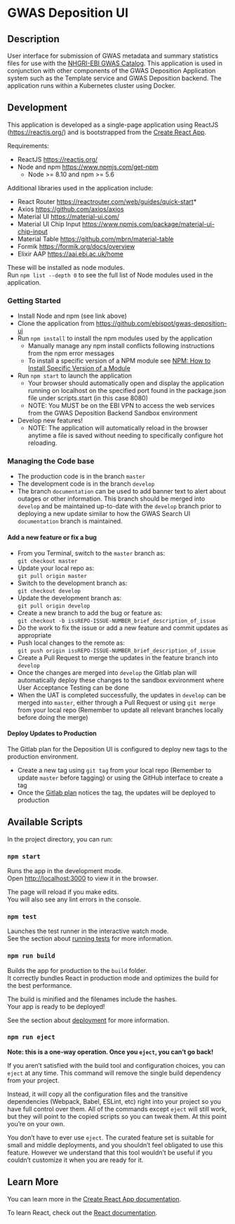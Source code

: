 # GWAS Deposition UI

## Description
User interface for submission of GWAS metadata and summary statistics files for use with the [NHGRI-EBI GWAS Catalog](https://www.ebi.ac.uk/gwas). This application is used in conjunction with other components of the GWAS Deposition Application system such as the Template service and GWAS Deposition backend. The application runs within a Kubernetes cluster using Docker.


## Development
This application is developed as a single-page application using ReactJS (https://reactjs.org/) and is bootstrapped from the [Create React App](https://github.com/facebook/create-react-app).


Requirements:
* ReactJS https://reactjs.org/
* Node and npm https://www.npmjs.com/get-npm
    *  Node >= 8.10 and npm >= 5.6

Additional libraries used in the application include:
* React Router https://reactrouter.com/web/guides/quick-start*
* Axios https://github.com/axios/axios
* Material UI https://material-ui.com/
* Material UI Chip Input https://www.npmjs.com/package/material-ui-chip-input
* Material Table https://github.com/mbrn/material-table
* Formik https://formik.org/docs/overview
* Elixir AAP https://aai.ebi.ac.uk/home

These will be installed as node modules.<br>
Run `npm list --depth 0` to see the full list of Node modules used in the application.


### Getting Started
* Install Node and npm (see link above)
* Clone the application from https://github.com/ebispot/gwas-deposition-ui
* Run `npm install` to install the npm modules used by the application 
    * Manually manage any npm install conflicts following instructions from the npm error messages
    * To install a specific version of a NPM module see [NPM: How to Install Specific Version of a Module](https://60devs.com/npm-install-specific-version.html)
* Run `npm start` to launch the application
    * Your browser should automatically open and display the application running on localhost on the specified port found in the package.json file under scripts.start (in this case 8080)
    * NOTE: You MUST be on the EBI VPN to access the web services from the GWAS Deposition Backend Sandbox environment
* Develop new features!
    * NOTE: The application will automatically reload in the browser anytime a file is saved without needing to specifically configure hot reloading.

### Managing the Code base
* The production code is in the branch `master`
* The development code is in the branch `develop`
* The branch `documentation` can be used to add banner text to alert about outages or other information. This branch should be merged into `develop` and be maintained up-to-date with the `develop` branch prior to deploying a new update similar to how the GWAS Search UI `documentation` branch is maintained.

#### Add a new feature or fix a bug
* From you Terminal, switch to the `master` branch as: <br>
    `git checkout master`
* Update your local repo as: <br>
    `git pull origin master`
* Switch to the development branch as: <br>
    `git checkout develop`
* Update the development branch as: <br>
    `git pull origin develop`
* Create a new branch to add the bug or feature as: <br>
    `git checkout -b issREPO-ISSUE-NUMBER_brief_description_of_issue`
* Do the work to fix the issue or add a new feature and commit updates as appropriate
* Push local changes to the remote as: <br>
    `git push origin issREPO-ISSUE-NUMBER_brief_description_of_issue`
* Create a Pull Request to merge the updates in the feature branch into `develop`
* Once the changes are merged into `develop` the Gitlab plan will automatically deploy these changes to the sandbox exvironment where User Acceptance Testing can be done
* When the UAT is completed successfully, the updates in `develop` can be merged into `master`, either through a Pull Request or using `git merge` from your local repo (Remember to update all relevant branches locally before doing the merge)


#### Deploy Updates to Production
The Gitlab plan for the Deposition UI is configured to deploy new tags to the production environment. 
* Create a new tag using `git tag` from your local repo (Remember to update `master` before tagging) or using the GitHub interface to create a tag
* Once the [Gitlab plan](https://gitlab.ebi.ac.uk/gwas/gwas-deposition-ui/-/pipelines) notices the tag, the updates will be deployed to production


## Available Scripts
In the project directory, you can run:

### `npm start`
Runs the app in the development mode.<br>
Open [http://localhost:3000](http://localhost:3000) to view it in the browser.

The page will reload if you make edits.<br>
You will also see any lint errors in the console.

### `npm test`
Launches the test runner in the interactive watch mode.<br>
See the section about [running tests](https://facebook.github.io/create-react-app/docs/running-tests) for more information.

### `npm run build`
Builds the app for production to the `build` folder.<br>
It correctly bundles React in production mode and optimizes the build for the best performance.

The build is minified and the filenames include the hashes.<br>
Your app is ready to be deployed!

See the section about [deployment](https://facebook.github.io/create-react-app/docs/deployment) for more information.

### `npm run eject`
**Note: this is a one-way operation. Once you `eject`, you can’t go back!**

If you aren’t satisfied with the build tool and configuration choices, you can `eject` at any time. This command will remove the single build dependency from your project.

Instead, it will copy all the configuration files and the transitive dependencies (Webpack, Babel, ESLint, etc) right into your project so you have full control over them. All of the commands except `eject` will still work, but they will point to the copied scripts so you can tweak them. At this point you’re on your own.

You don’t have to ever use `eject`. The curated feature set is suitable for small and middle deployments, and you shouldn’t feel obligated to use this feature. However we understand that this tool wouldn’t be useful if you couldn’t customize it when you are ready for it.


## Learn More

You can learn more in the [Create React App documentation](https://facebook.github.io/create-react-app/docs/getting-started).

To learn React, check out the [React documentation](https://reactjs.org/).


